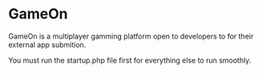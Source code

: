 GameOn
======

GameOn is a multiplayer gamming platform open to developers to for their external app submition.

You must run the startup.php file first for everything else to run smoothly.
